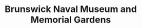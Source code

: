 ---
layout: repo
title: "Brunswick Naval Museum and Memorial Gardens"
id: 2511
permalink: repos/2511/
---
